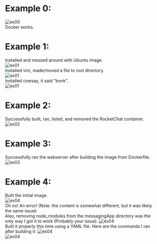 # Example 0:
![ex00](ex00.png)<br>
Docker works.
# Example 1:
Installed and messed around with Ubuntu image.<br>
![ex01](ex01-1.png)<br>
Installed vim, made/moved a file to root directory.<br>
![ex01](ex01-2.png)<br>
Installed cowsay, it said "bonk".<br>
![ex01](ex01-3.png)<br>
# Example 2:
Successfully built, ran, listed, and removed the RocketChat container.<br>
![ex02](ex02.png)<br>
# Example 3:
Successfully ran the webserver after building the image from Dockerfile.<br>
![ex03](ex03.png)<br>
# Example 4:
Built the initial image.<br>
![ex04](ex04-1.png)<br>
Oh no! An error! (Note: the content is somewhat different, but it was likely the same issue)<br>
Also, removing node_modules from the messagingApp directory was the only way I got it to work (Probably your issue).
![ex04](ex04-2.png)<br>
Built it properly this time using a YAML file. Here are the commands I ran after building it:
![ex04](ex04-3.png)<br>
![ex04](ex04-4.png)<br>
